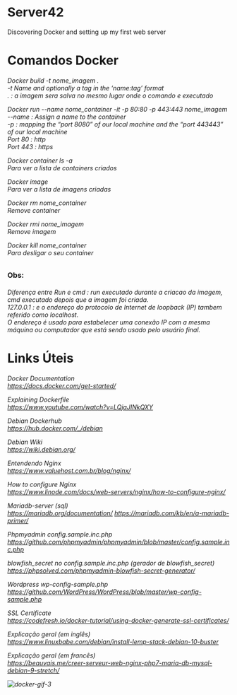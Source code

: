 # Server42
Discovering Docker and setting up my first web server

<h1>Comandos Docker

<h6>Docker build -t nome_imagem .<br>
-t Name and optionally a tag in the ‘name:tag’ format<br>
. : a imagem sera salva no mesmo lugar onde o comando e executado

Docker run --name nome_container -it -p 80:80 -p 443:443 nome_imagem<br>
--name : Assign a name to the container<br>
-p : mapping the “port 8080” of our local machine and the “port 443443” of our local machine<br>
Port 80 : http<br>
Port 443 : https<br>

Docker container ls -a<br>
Para ver a lista de containers criados<br>

Docker image<br>
Para ver a lista de imagens criadas<br>

Docker rm nome_container<br>
Remove container<br>

Docker rmi nome_imagem<br>
Remove imagem<br>

Docker kill nome_container<br>
Para desligar o seu container<br>

<h3>Obs:<br>
<h6>Diferença entre Run e cmd : run executado durante a criacao da imagem, cmd executado depois que a imagem foi criada.<br>
127.0.0.1 : e o endereço do protocolo de Internet de loopback (IP) tambem referido como localhost.<br>
O endereço é usado para estabelecer uma conexão IP com a mesma máquina ou computador que está sendo usado pelo usuário final.<br>

<h1>Links Úteis
 
<h6> 

Docker Documentation<br>
 <a>https://docs.docker.com/get-started/

Explaining Dockerfile<br>
<a>https://www.youtube.com/watch?v=LQjaJINkQXY

Debian Dockerhub<br>
<a>https://hub.docker.com/_/debian

Debian Wiki<br>
<a>https://wiki.debian.org/

Entendendo Nginx<br>
<a>https://www.valuehost.com.br/blog/nginx/

How to configure Nginx<br>
<a>https://www.linode.com/docs/web-servers/nginx/how-to-configure-nginx/

Mariadb-server (sql)<br>
<a>https://mariadb.org/documentation/
<a>https://mariadb.com/kb/en/a-mariadb-primer/

Phpmyadmin config.sample.inc.php<br>
<a>https://github.com/phpmyadmin/phpmyadmin/blob/master/config.sample.inc.php

blowfish_secret no config.sample.inc.php (gerador de blowfish_secret)<br>
<a>https://phpsolved.com/phpmyadmin-blowfish-secret-generator/

Wordpress wp-config-sample.php<br>
<a>https://github.com/WordPress/WordPress/blob/master/wp-config-sample.php

SSL Certificate<br>
<a>https://codefresh.io/docker-tutorial/using-docker-generate-ssl-certificates/
 
Explicação geral (em inglês)<br>
<a>https://www.linuxbabe.com/debian/install-lemp-stack-debian-10-buster

Explicação geral (em francês)<br>
<a>https://beauvais.me/creer-serveur-web-nginx-php7-maria-db-mysql-debian-9-stretch/

![docker-gif-3](https://user-images.githubusercontent.com/59845902/80297303-46a03e00-8758-11ea-93c6-805c0d36066b.gif)
